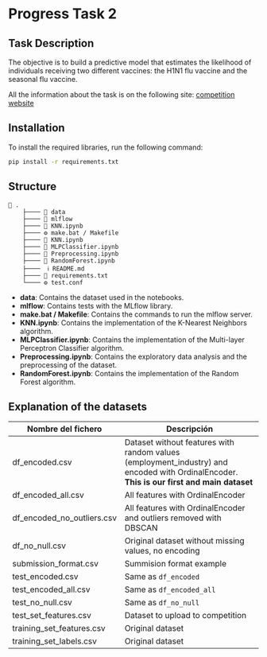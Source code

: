 # Progress Task 2

## Task Description

The objective is to build a predictive model that estimates the likelihood of individuals receiving two different vaccines: the H1N1 flu vaccine and the seasonal flu vaccine.

All the information about the task is on the following site: [competition website](https://www.drivendata.org/competitions/66/flu-shot-learning/page/210/)

## Installation

To install the required libraries, run the following command:

```bash
pip install -r requirements.txt
```


## Structure

```
📂 .    
    ├──── 📂 data
    ├──── 📂 mlflow
    ├──── 📄 KNN.ipynb    
    ├──── ⚙️ make.bat / Makefile    
    ├──── 📄 KNN.ipynb    
    ├──── 📄 MLPClassifier.ipynb
    ├──── 📄 Preprocessing.ipynb
    ├──── 📄 RandomForest.ipynb   
    ├────  ℹ️ README.md  
    ├──── 📄 requirements.txt  
    └──── ⚙️ test.conf 
```

* **data**: Contains the dataset used in the notebooks.
* **mlflow**: Contains tests with the MLflow library.
* **make.bat / Makefile**: Contains the commands to run the mlflow server.
* **KNN.ipynb**: Contains the implementation of the K-Nearest Neighbors algorithm.
* **MLPClassifier.ipynb**: Contains the implementation of the Multi-layer Perceptron Classifier algorithm.
* **Preprocessing.ipynb**: Contains the exploratory data analysis and the preprocessing of the dataset.
* **RandomForest.ipynb**: Contains the implementation of the Random Forest algorithm.


## Explanation of the datasets

| Nombre del fichero             | Descripción                          |
|--------------------------------|--------------------------------------|
| df_encoded.csv                 | Dataset without features with random values (employment_industry) and encoded with OrdinalEncoder. **This is our first and main dataset**                   |
| df_encoded_all.csv             | All features with OrdinalEncoder          |
| df_encoded_no_outliers.csv     | All features with OrdinalEncoder and outliers removed with DBSCAN       |
| df_no_null.csv                 | Original dataset without missing values, no encoding              |
| submission_format.csv          | Summision format example                    |
| test_encoded.csv               | Same as `df_encoded`          |
| test_encoded_all.csv           | Same as `df_encoded_all`|
| test_no_null.csv               | Same as `df_no_null`    |
| test_set_features.csv          | Dataset to upload to competition |
| training_set_features.csv      | Original dataset |
| training_set_labels.csv        | Original dataset |